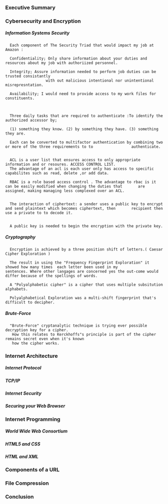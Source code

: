 ### Executive Summary 



### Cybersecurity and Encryption

##### Information Systems Security


      Each component of The Security Triad that would impact my job at Amazon :
      
      Confidentiality; Only share information about your duties and resources about my job with authoriized personnel.
      
      Integrity; Assure information needed to perform job duties can be trusted consistantly 
                      with out malicious intentional nor unintentional misrepresntation.
                      
      Availability; I would need to provide access to my work files for constituents.
      
      
        
      Three daily tasks that are required to authenticate :To identify the authorized accessor by; 
      
      (1) something they know. (2) by something they have. (3) something they are.
      
      Each can be converted to multifactor authentication by combining two or more of the three requirements to to                 authenticate.
      
      
      ACL is a user list that ensures access to only appropriate information and or resoures. ACCESS CONTROL LIST.
      The advantage of an acl is each user only has access to specific capabilites such as read, delete ,or add data.
      
      RBAC is a role based access control . The advantage to rbac is it can be easily modified when changing the duties that       are assigned, making managing less complexed over an ACL.
      
      
      The interaction of ciphertext: a sender uses a public key to encrypt and send plaintext which becomes ciphertext, then       recipient then use a private to to decode it.
      
      
      A public key is needed to begin the encryption with the private key.
                                            
      
     
##### Cryptography

      
      Encryption is achieved by a three position shift of letters.( Caesar Cipher Exploration ) 
      
      The result in using the "Frequency Fingerprint Exploration" it showed how many times  each letter been used in my             sentences. Where other langages are concerned yes the out-come would differ because of the spellings of words.
      
      A "Polyalphabetic cipher" is a cipher that uses multiple subsitution alphabets.
      
      Polyalphabetical Exploration was a multi-shift fingerprint that's difficult to decipher.
      


##### Brute-Force

      "Brute-Force" cryptanalytic technique is trying ever possible decryption key for a cipher.
       How this relates to Kerckhoffs"s principle is part of the cipher remains secret even when it's known
       how the cipher works.
       
       

### Internet Architecture



##### Internet Protocol



##### TCP/IP



##### Internet Security





##### Securing your Web Browser



### Internet Programming



##### World Wide Web Consortium



##### HTML5 and CSS



##### HTML and XML



### Components of a URL



### File Compression



### Conclusion

